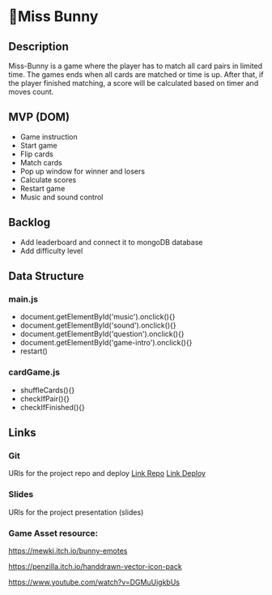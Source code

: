 # 🐰Miss Bunny

## Description

Miss-Bunny is a game where the player has to match all card pairs in limited time. The games ends when all cards are matched or time is up. After that, if the player finished matching, a score will be calculated based on timer and moves count. 

## MVP (DOM)
- Game instruction
- Start game
- Flip cards
- Match cards
- Pop up window for winner and losers
- Calculate scores
- Restart game
- Music and sound control

## Backlog
- Add leaderboard and connect it to mongoDB database
- Add difficulty level

## Data Structure

### main.js
- document.getElementById('music').onclick(){}
- document.getElementById('sound').onclick(){}
- document.getElementById('question').onclick(){}
- document.getElementById('game-intro').onclick(){}
- restart()

### cardGame.js
- shuffleCards(){}
- checkIfPair(){}
- checkIfFinished(){}

## Links

### Git
URls for the project repo and deploy
[Link Repo](https://github.com/cocalynn/project1-cardmatchinggame)
[Link Deploy]()

### Slides
URls for the project presentation (slides)


### Game Asset resource: 

https://mewki.itch.io/bunny-emotes

https://penzilla.itch.io/handdrawn-vector-icon-pack

https://www.youtube.com/watch?v=DGMuUigkbUs

